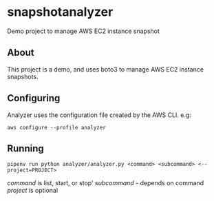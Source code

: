 # snapshotanalyzer
Demo project to manage AWS EC2 instance snapshot

## About

This project is a demo, and uses boto3 to manage AWS EC2 instance snapshots.

## Configuring

Analyzer uses the configuration file created by the AWS CLI. e.g:

`aws configure --profile analyzer`

## Running

`pipenv run python analyzer/analyzer.py <command> <subcommand> <--project=PROJECT>`

*command* is list, start, or stop'
*subcommand* - depends on command
*project* is optional
